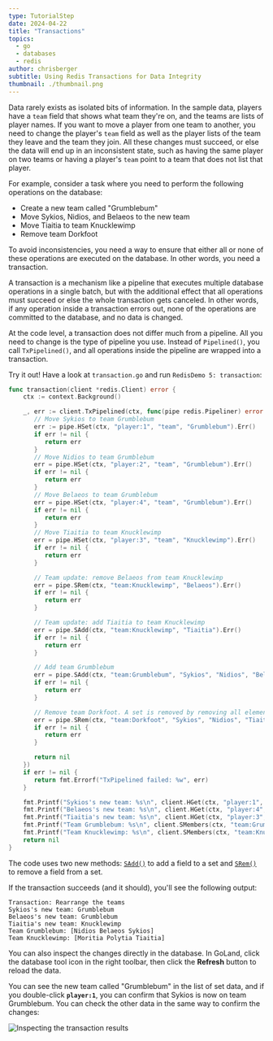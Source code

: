 ```yaml
---
type: TutorialStep
date: 2024-04-22
title: "Transactions"
topics:
  - go
  - databases
  - redis
author: chrisberger
subtitle: Using Redis Transactions for Data Integrity
thumbnail: ./thumbnail.png
---
```


Data rarely exists as isolated bits of information. In the sample data, players have a `team` field that shows what team they're on, and the teams are lists of player names. If you want to move a player from one team to another, you need to change the player's `team` field as well as the player lists of the team they leave and the team they join. All these changes must succeed, or else the data will end up in an inconsistent state, such as having the same player on two teams or having a player's `team` point to a team that does not list that player.

For example, consider a task where you need to perform the following operations on the database:

- Create a new team called "Grumblebum"
- Move Sykios, Nidios, and Belaeos to the new team
- Move Tiaitia to team Knucklewimp
- Remove team Dorkfoot

To avoid inconsistencies, you need a way to ensure that either all or none of these operations are executed on the database. In other words, you need a transaction.

A transaction is a mechanism like a pipeline that executes multiple database operations in a single batch, but with the additional effect that all operations must succeed or else the whole transaction gets canceled. In other words, if any operation inside a transaction errors out, none of the operations are committed to the database, and no data is changed.

At the code level, a transaction does not differ much from a pipeline. All you need to change is the type of pipeline you use. Instead of `Pipelined()`, you call `TxPipelined()`, and all operations inside the pipeline are wrapped into a transaction.

Try it out! Have a look at `transaction.go` and run `RedisDemo 5: transaction`:

```go
func transaction(client *redis.Client) error {
    ctx := context.Background()

    _, err := client.TxPipelined(ctx, func(pipe redis.Pipeliner) error {
       // Move Sykios to team Grumblebum
       err := pipe.HSet(ctx, "player:1", "team", "Grumblebum").Err()
       if err != nil {
          return err
       }
       // Move Nidios to team Grumblebum
       err = pipe.HSet(ctx, "player:2", "team", "Grumblebum").Err()
       if err != nil {
          return err
       }
       // Move Belaeos to team Grumblebum
       err = pipe.HSet(ctx, "player:4", "team", "Grumblebum").Err()
       if err != nil {
          return err
       }
       // Move Tiaitia to team Knucklewimp
       err = pipe.HSet(ctx, "player:3", "team", "Knucklewimp").Err()
       if err != nil {
          return err
       }

       // Team update: remove Belaeos from team Knucklewimp
       err = pipe.SRem(ctx, "team:Knucklewimp", "Belaeos").Err()
       if err != nil {
          return err
       }

       // Team update: add Tiaitia to team Knucklewimp
       err = pipe.SAdd(ctx, "team:Knucklewimp", "Tiaitia").Err()
       if err != nil {
          return err
       }

       // Add team Grumblebum
       err = pipe.SAdd(ctx, "team:Grumblebum", "Sykios", "Nidios", "Belaeos").Err()
       if err != nil {
          return err
       }

       // Remove team Dorkfoot. A set is removed by removing all elements.
       err = pipe.SRem(ctx, "team:Dorkfoot", "Sykios", "Nidios", "Tiaitia").Err()
       if err != nil {
          return err
       }

       return nil
    })
    if err != nil {
       return fmt.Errorf("TxPipelined failed: %w", err)
    }

    fmt.Printf("Sykios's new team: %s\n", client.HGet(ctx, "player:1", "team").Val())
    fmt.Printf("Belaeos's new team: %s\n", client.HGet(ctx, "player:4", "team").Val())
    fmt.Printf("Tiaitia's new team: %s\n", client.HGet(ctx, "player:3", "team").Val())
    fmt.Printf("Team Grumblebum: %s\n", client.SMembers(ctx, "team:Grumblebum").Val())
    fmt.Printf("Team Knucklewimp: %s\n", client.SMembers(ctx, "team:Knucklewimp").Val())
    return nil
}
```

The code uses two new methods: [`SAdd()`](https://pkg.go.dev/github.com/redis/go-redis/v9#Client.SAdd) to add a field to a set and [`SRem()`](https://pkg.go.dev/github.com/redis/go-redis/v9#Client.SRem) to remove a field from a set.

If the transaction succeeds (and it should), you'll see the following output:

```
Transaction: Rearrange the teams
Sykios's new team: Grumblebum
Belaeos's new team: Grumblebum
Tiaitia's new team: Knucklewimp
Team Grumblebum: [Nidios Belaeos Sykios]
Team Knucklewimp: [Moritia Polytia Tiaitia]
```

You can also inspect the changes directly in the database. In GoLand, click the database tool icon in the right toolbar, then click the **Refresh** button to reload the data.

You can see the new team called "Grumblebum" in the list of set data, and if you double-click **`player:1`**, you can confirm that Sykios is now on team Grumblebum. You can check the other data in the same way to confirm the changes:

![Inspecting the transaction results](https://i.imgur.com/mtKEoil.png)
